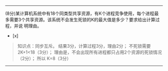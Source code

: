 ---
(8分)某计算机系统中有18个同类型共享资源，有K个进程竞争使用，每个进程最多需要3个共享资源。该系统不会发生死锁的K的最大值是多少？要求给出计算过程，并说
明理由。
- [x]  

> 知识点：同步互斥。
> 结果3分，计算过程3分，理由2分；
> 不死锁需要2K+1<18（3分）；
> 理由是，不会出现所有进程都只占用2个资源的死锁情况（2分）；
> 所以 K=8（3分）

---